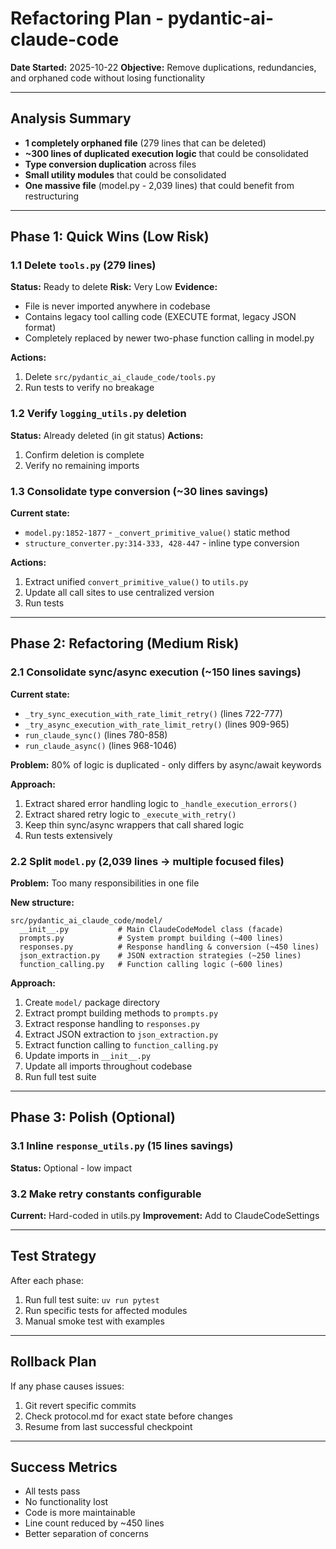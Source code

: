 # Refactoring Plan - pydantic-ai-claude-code

**Date Started:** 2025-10-22
**Objective:** Remove duplications, redundancies, and orphaned code without losing functionality

---

## Analysis Summary

- **1 completely orphaned file** (279 lines that can be deleted)
- **~300 lines of duplicated execution logic** that could be consolidated
- **Type conversion duplication** across files
- **Small utility modules** that could be consolidated
- **One massive file** (model.py - 2,039 lines) that could benefit from restructuring

---

## Phase 1: Quick Wins (Low Risk)

### 1.1 Delete `tools.py` (279 lines)
**Status:** Ready to delete
**Risk:** Very Low
**Evidence:**
- File is never imported anywhere in codebase
- Contains legacy tool calling code (EXECUTE format, legacy JSON format)
- Completely replaced by newer two-phase function calling in model.py

**Actions:**
1. Delete `src/pydantic_ai_claude_code/tools.py`
2. Run tests to verify no breakage

### 1.2 Verify `logging_utils.py` deletion
**Status:** Already deleted (in git status)
**Actions:**
1. Confirm deletion is complete
2. Verify no remaining imports

### 1.3 Consolidate type conversion (~30 lines savings)
**Current state:**
- `model.py:1852-1877` - `_convert_primitive_value()` static method
- `structure_converter.py:314-333, 428-447` - inline type conversion

**Actions:**
1. Extract unified `convert_primitive_value()` to `utils.py`
2. Update all call sites to use centralized version
3. Run tests

---

## Phase 2: Refactoring (Medium Risk)

### 2.1 Consolidate sync/async execution (~150 lines savings)
**Current state:**
- `_try_sync_execution_with_rate_limit_retry()` (lines 722-777)
- `_try_async_execution_with_rate_limit_retry()` (lines 909-965)
- `run_claude_sync()` (lines 780-858)
- `run_claude_async()` (lines 968-1046)

**Problem:** 80% of logic is duplicated - only differs by async/await keywords

**Approach:**
1. Extract shared error handling logic to `_handle_execution_errors()`
2. Extract shared retry logic to `_execute_with_retry()`
3. Keep thin sync/async wrappers that call shared logic
4. Run tests extensively

### 2.2 Split `model.py` (2,039 lines → multiple focused files)
**Problem:** Too many responsibilities in one file

**New structure:**
```
src/pydantic_ai_claude_code/model/
  __init__.py           # Main ClaudeCodeModel class (facade)
  prompts.py            # System prompt building (~400 lines)
  responses.py          # Response handling & conversion (~450 lines)
  json_extraction.py    # JSON extraction strategies (~250 lines)
  function_calling.py   # Function calling logic (~600 lines)
```

**Approach:**
1. Create `model/` package directory
2. Extract prompt building methods to `prompts.py`
3. Extract response handling to `responses.py`
4. Extract JSON extraction to `json_extraction.py`
5. Extract function calling to `function_calling.py`
6. Update imports in `__init__.py`
7. Update all imports throughout codebase
8. Run full test suite

---

## Phase 3: Polish (Optional)

### 3.1 Inline `response_utils.py` (15 lines savings)
**Status:** Optional - low impact

### 3.2 Make retry constants configurable
**Current:** Hard-coded in utils.py
**Improvement:** Add to ClaudeCodeSettings

---

## Test Strategy

After each phase:
1. Run full test suite: `uv run pytest`
2. Run specific tests for affected modules
3. Manual smoke test with examples

---

## Rollback Plan

If any phase causes issues:
1. Git revert specific commits
2. Check protocol.md for exact state before changes
3. Resume from last successful checkpoint

---

## Success Metrics

- All tests pass
- No functionality lost
- Code is more maintainable
- Line count reduced by ~450 lines
- Better separation of concerns